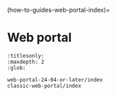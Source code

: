 (how-to-guides-web-portal-index)=
# Web portal

```{toctree}
:titlesonly:
:maxdepth: 2
:glob:

web-portal-24-04-or-later/index
classic-web-portal/index

